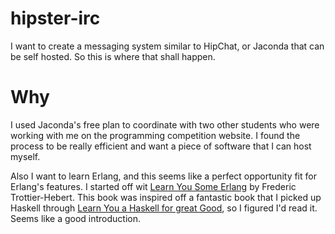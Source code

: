 hipster-irc
===========

I want to create a messaging system similar to HipChat, or Jaconda that can be self hosted. So this is where that shall happen.

Why
===

I used Jaconda's free plan to coordinate with two other students who were working with me on the programming competition website. I found the process to be really efficient and want a piece of software that I can host myself.

Also I want to learn Erlang, and this seems like a perfect opportunity fit for Erlang's features.
I started off wit [Learn You Some Erlang](http://learnyousomeerlang.com) by Frederic Trottier-Hebert. This book was inspired off a fantastic book that I picked up Haskell through [Learn You a Haskell for great Good](http://learnyouahaskell.com/), so I figured I'd read it. Seems like a good introduction.